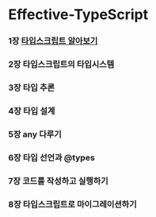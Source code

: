 # Effective-TypeScript


### 1장 [타입스크립트 알아보기](https://github.com/theo-jin/CsAndBooks/blob/main/Effective-TypeScript/chapter1/README.md)
### 2장 타입스크립트의 타입시스템
### 3장 타입 추론
### 4장 타입 설계
### 5장 any 다루기
### 6장 타입 선언과 @types
### 7장 코드를 작성하고 실행하기
### 8장 타입스크립트로 마이그레이션하기
